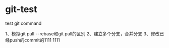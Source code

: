 # git-test
test git command

1、模拟git pull --rebase和git pull的区别
2、建立多个分支，合并分支
3、修改已经push的commit的1111
1111

